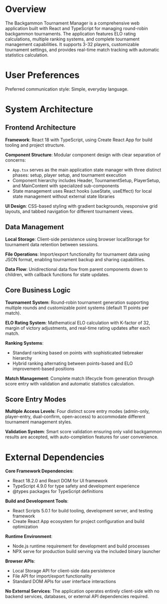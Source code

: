 # Overview

The Backgammon Tournament Manager is a comprehensive web application built with React and TypeScript for managing round-robin backgammon tournaments. The application features ELO rating calculations, multiple ranking systems, and complete tournament management capabilities. It supports 3-32 players, customizable tournament settings, and provides real-time match tracking with automatic statistics calculation.

# User Preferences

Preferred communication style: Simple, everyday language.

# System Architecture

## Frontend Architecture

**Framework**: React 18 with TypeScript, using Create React App for build tooling and project structure.

**Component Structure**: Modular component design with clear separation of concerns:
- `App.tsx` serves as the main application state manager with three distinct phases: setup, player setup, and tournament execution
- Component hierarchy includes Header, TournamentSetup, PlayerSetup, and MainContent with specialized sub-components
- State management uses React hooks (useState, useEffect) for local state management without external state libraries

**UI Design**: CSS-based styling with gradient backgrounds, responsive grid layouts, and tabbed navigation for different tournament views.

## Data Management

**Local Storage**: Client-side persistence using browser localStorage for tournament data retention between sessions.

**File Operations**: Import/export functionality for tournament data using JSON format, enabling tournament backup and sharing capabilities.

**Data Flow**: Unidirectional data flow from parent components down to children, with callback functions for state updates.

## Core Business Logic

**Tournament System**: Round-robin tournament generation supporting multiple rounds and customizable point systems (default 11 points per match).

**ELO Rating System**: Mathematical ELO calculation with K-factor of 32, margin of victory adjustments, and real-time rating updates after each match.

**Ranking Systems**: 
- Standard ranking based on points with sophisticated tiebreaker hierarchy
- Hybrid ranking alternating between points-based and ELO improvement-based positions

**Match Management**: Complete match lifecycle from generation through score entry with validation and automatic statistics calculation.

## Score Entry Modes

**Multiple Access Levels**: Four distinct score entry modes (admin-only, player-entry, dual-confirm, open-access) to accommodate different tournament management styles.

**Validation System**: Smart score validation ensuring only valid backgammon results are accepted, with auto-completion features for user convenience.

# External Dependencies

**Core Framework Dependencies**:
- React 18.2.0 and React DOM for UI framework
- TypeScript 4.9.0 for type safety and development experience
- @types packages for TypeScript definitions

**Build and Development Tools**:
- React Scripts 5.0.1 for build tooling, development server, and testing framework
- Create React App ecosystem for project configuration and build optimization

**Runtime Environment**:
- Node.js runtime requirement for development and build processes
- NPX serve for production build serving via the included binary launcher

**Browser APIs**:
- Local Storage API for client-side data persistence
- File API for import/export functionality
- Standard DOM APIs for user interface interactions

**No External Services**: The application operates entirely client-side with no backend services, databases, or external API dependencies required.